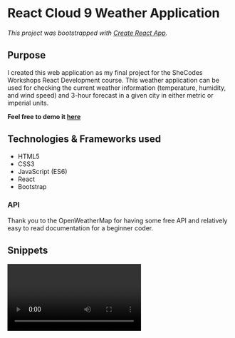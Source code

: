 # React Cloud 9 Weather Application

*This project was bootstrapped with [Create React App](https://github.com/facebook/create-react-app).*

## Purpose 

I created this web application as my final project for the SheCodes Workshops React Development course. This weather application can be used for checking the current weather information (temperature, humidity, and wind speed) and 3-hour forecast in a given city in either metric or imperial units.

**Feel free to demo it [here](https://zealous-babbage-d06cf3.netlify.app)**

## Technologies & Frameworks used

- HTML5
- CSS3
- JavaScript (ES6)
- React
- Bootstrap 

### API 

Thank you to the OpenWeatherMap for having some free API and relatively easy to read documentation for a beginner coder.

## Snippets

![Image](./temp-demo.mov?raw=true)
